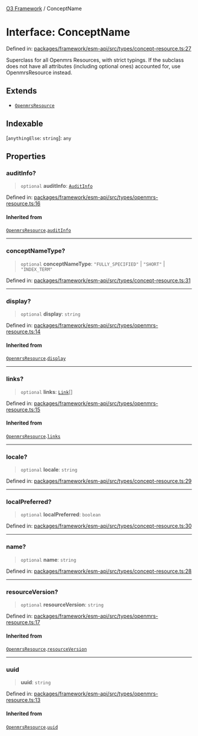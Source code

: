 [O3 Framework](../API.md) / ConceptName

# Interface: ConceptName

Defined in: [packages/framework/esm-api/src/types/concept-resource.ts:27](https://github.com/openmrs/openmrs-esm-core/blob/main/packages/framework/esm-api/src/types/concept-resource.ts#L27)

Superclass for all Openmrs Resources, with strict typings.
If the subclass does not have all attributes (including optional ones)
accounted for, use OpenmrsResource instead.

## Extends

- [`OpenmrsResource`](OpenmrsResource.md)

## Indexable

\[`anythingElse`: `string`\]: `any`

## Properties

### auditInfo?

> `optional` **auditInfo**: [`AuditInfo`](AuditInfo.md)

Defined in: [packages/framework/esm-api/src/types/openmrs-resource.ts:16](https://github.com/openmrs/openmrs-esm-core/blob/main/packages/framework/esm-api/src/types/openmrs-resource.ts#L16)

#### Inherited from

[`OpenmrsResource`](OpenmrsResource.md).[`auditInfo`](OpenmrsResource.md#auditinfo)

***

### conceptNameType?

> `optional` **conceptNameType**: `"FULLY_SPECIFIED"` \| `"SHORT"` \| `"INDEX_TERM"`

Defined in: [packages/framework/esm-api/src/types/concept-resource.ts:31](https://github.com/openmrs/openmrs-esm-core/blob/main/packages/framework/esm-api/src/types/concept-resource.ts#L31)

***

### display?

> `optional` **display**: `string`

Defined in: [packages/framework/esm-api/src/types/openmrs-resource.ts:14](https://github.com/openmrs/openmrs-esm-core/blob/main/packages/framework/esm-api/src/types/openmrs-resource.ts#L14)

#### Inherited from

[`OpenmrsResource`](OpenmrsResource.md).[`display`](OpenmrsResource.md#display)

***

### links?

> `optional` **links**: [`Link`](Link.md)[]

Defined in: [packages/framework/esm-api/src/types/openmrs-resource.ts:15](https://github.com/openmrs/openmrs-esm-core/blob/main/packages/framework/esm-api/src/types/openmrs-resource.ts#L15)

#### Inherited from

[`OpenmrsResource`](OpenmrsResource.md).[`links`](OpenmrsResource.md#links)

***

### locale?

> `optional` **locale**: `string`

Defined in: [packages/framework/esm-api/src/types/concept-resource.ts:29](https://github.com/openmrs/openmrs-esm-core/blob/main/packages/framework/esm-api/src/types/concept-resource.ts#L29)

***

### localPreferred?

> `optional` **localPreferred**: `boolean`

Defined in: [packages/framework/esm-api/src/types/concept-resource.ts:30](https://github.com/openmrs/openmrs-esm-core/blob/main/packages/framework/esm-api/src/types/concept-resource.ts#L30)

***

### name?

> `optional` **name**: `string`

Defined in: [packages/framework/esm-api/src/types/concept-resource.ts:28](https://github.com/openmrs/openmrs-esm-core/blob/main/packages/framework/esm-api/src/types/concept-resource.ts#L28)

***

### resourceVersion?

> `optional` **resourceVersion**: `string`

Defined in: [packages/framework/esm-api/src/types/openmrs-resource.ts:17](https://github.com/openmrs/openmrs-esm-core/blob/main/packages/framework/esm-api/src/types/openmrs-resource.ts#L17)

#### Inherited from

[`OpenmrsResource`](OpenmrsResource.md).[`resourceVersion`](OpenmrsResource.md#resourceversion)

***

### uuid

> **uuid**: `string`

Defined in: [packages/framework/esm-api/src/types/openmrs-resource.ts:13](https://github.com/openmrs/openmrs-esm-core/blob/main/packages/framework/esm-api/src/types/openmrs-resource.ts#L13)

#### Inherited from

[`OpenmrsResource`](OpenmrsResource.md).[`uuid`](OpenmrsResource.md#uuid)
